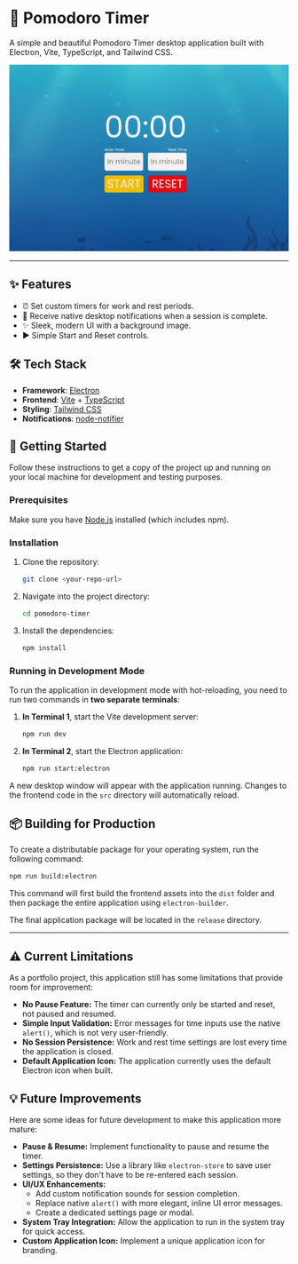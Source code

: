 # 🍅 Pomodoro Timer

A simple and beautiful Pomodoro Timer desktop application built with Electron, Vite, TypeScript, and Tailwind CSS.

![App Screenshot](public/images/app-screenshot.jpg)

---

## ✨ Features

- ⏰ Set custom timers for work and rest periods.
- 🔔 Receive native desktop notifications when a session is complete.
- ✨ Sleek, modern UI with a background image.
- ▶️ Simple Start and Reset controls.

## 🛠️ Tech Stack

- **Framework**: [Electron](https://www.electronjs.org/)
- **Frontend**: [Vite](https://vitejs.dev/) + [TypeScript](https://www.typescriptlang.org/)
- **Styling**: [Tailwind CSS](https://tailwindcss.com/)
- **Notifications**: [node-notifier](https://github.com/mikaelbr/node-notifier)

## 🚀 Getting Started

Follow these instructions to get a copy of the project up and running on your local machine for development and testing purposes.

### Prerequisites

Make sure you have [Node.js](https://nodejs.org/) installed (which includes npm).

### Installation

1. Clone the repository:
   ```sh
   git clone <your-repo-url>
   ```
2. Navigate into the project directory:
   ```sh
   cd pomodoro-timer
   ```
3. Install the dependencies:
   ```sh
   npm install
   ```

### Running in Development Mode

To run the application in development mode with hot-reloading, you need to run two commands in **two separate terminals**:

1. **In Terminal 1**, start the Vite development server:
   ```sh
   npm run dev
   ```

2. **In Terminal 2**, start the Electron application:
   ```sh
   npm run start:electron
   ```

A new desktop window will appear with the application running. Changes to the frontend code in the `src` directory will automatically reload.

## 📦 Building for Production

To create a distributable package for your operating system, run the following command:

```sh
npm run build:electron
```

This command will first build the frontend assets into the `dist` folder and then package the entire application using `electron-builder`.

The final application package will be located in the `release` directory.

---

## ⚠️ Current Limitations

As a portfolio project, this application still has some limitations that provide room for improvement:

*   **No Pause Feature:** The timer can currently only be started and reset, not paused and resumed.
*   **Simple Input Validation:** Error messages for time inputs use the native `alert()`, which is not very user-friendly.
*   **No Session Persistence:** Work and rest time settings are lost every time the application is closed.
*   **Default Application Icon:** The application currently uses the default Electron icon when built.

## 💡 Future Improvements

Here are some ideas for future development to make this application more mature:

*   **Pause & Resume:** Implement functionality to pause and resume the timer.
*   **Settings Persistence:** Use a library like `electron-store` to save user settings, so they don't have to be re-entered each session.
*   **UI/UX Enhancements:**
    *   Add custom notification sounds for session completion.
    *   Replace native `alert()` with more elegant, inline UI error messages.
    *   Create a dedicated settings page or modal.
*   **System Tray Integration:** Allow the application to run in the system tray for quick access.
*   **Custom Application Icon:** Implement a unique application icon for branding.